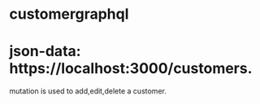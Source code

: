 # customergraphql

# json-data: https://localhost:3000/customers.
mutation is used to add,edit,delete a customer.
